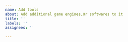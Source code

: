 ```yaml
---
name: Add tools
about: Add additional game engines,Or softwares to it
title: ''
labels: ''
assignees: ''

---
```



